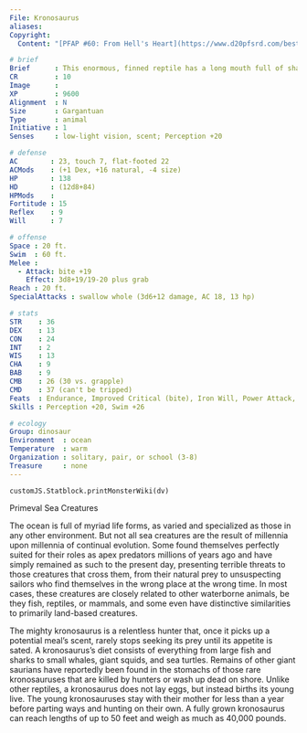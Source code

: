 ```yaml
---
File: Kronosaurus
aliases:
Copyright:
  Content: "[PFAP #60: From Hell's Heart](https://www.d20pfsrd.com/bestiary/monster-listings/animals/dinosaur/kronosaurus/)"

# brief
Brief      : This enormous, finned reptile has a long mouth full of sharp teeth and moves through the water with incredible speed.
CR         : 10
Image      : 
XP         : 9600
Alignment  : N
Size       : Gargantuan
Type       : animal
Initiative : 1
Senses     : low-light vision, scent; Perception +20

# defense
AC        : 23, touch 7, flat-footed 22
ACMods    : (+1 Dex, +16 natural, -4 size)
HP        : 138
HD        : (12d8+84)
HPMods    : 
Fortitude : 15
Reflex    : 9
Will      : 7

# offense
Space : 20 ft.
Swim  : 60 ft.
Melee : 
  - Attack: bite +19
    Effect: 3d8+19/19-20 plus grab
Reach : 20 ft.
SpecialAttacks : swallow whole (3d6+12 damage, AC 18, 13 hp)

# stats
STR    : 36
DEX    : 13
CON    : 24
INT    : 2
WIS    : 13
CHA    : 9
BAB    : 9
CMB    : 26 (30 vs. grapple)
CMD    : 37 (can't be tripped)
Feats  : Endurance, Improved Critical (bite), Iron Will, Power Attack, Skill Focus (Perception), Weapon Focus (bite)
Skills : Perception +20, Swim +26

# ecology
Group: dinosaur
Environment  : ocean
Temperature  : warm
Organization : solitary, pair, or school (3-8)
Treasure     : none
---
```

```dataviewjs
customJS.Statblock.printMonsterWiki(dv)
```
Primeval Sea Creatures

The ocean is full of myriad life forms, as varied and specialized as those in any other environment. But not all sea creatures are the result of millennia upon millennia of continual evolution. Some found themselves perfectly suited for their roles as apex predators millions of years ago and have simply remained as such to the present day, presenting terrible threats to those creatures that cross them, from their natural prey to unsuspecting sailors who find themselves in the wrong place at the wrong time. In most cases, these creatures are closely related to other waterborne animals, be they fish, reptiles, or mammals, and some even have distinctive similarities to primarily land-based creatures.

The mighty kronosaurus is a relentless hunter that, once it picks up a potential meal’s scent, rarely stops seeking its prey until its appetite is sated. A kronosaurus’s diet consists of everything from large fish and sharks to small whales, giant squids, and sea turtles. Remains of other giant saurians have reportedly been found in the stomachs of those rare kronosauruses that are killed by hunters or wash up dead on shore. Unlike other reptiles, a kronosaurus does not lay eggs, but instead births its young live. The young kronosauruses stay with their mother for less than a year before parting ways and hunting on their own. A fully grown kronosaurus can reach lengths of up to 50 feet and weigh as much as 40,000 pounds.

